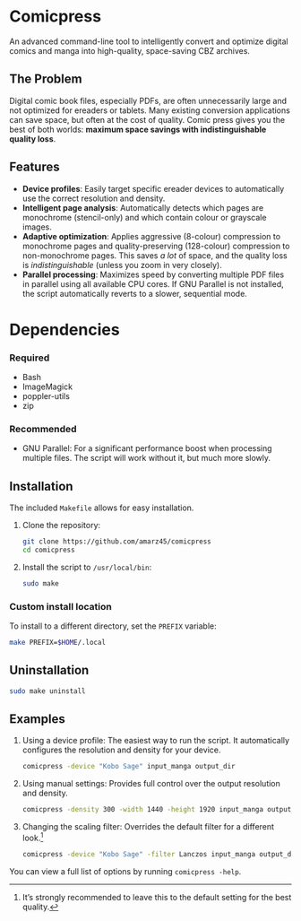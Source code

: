 # Comicpress

An advanced command-line tool to intelligently convert and optimize digital comics and manga into high-quality, space-saving CBZ archives.

## The Problem

Digital comic book files, especially PDFs, are often unnecessarily large and not optimized for ereaders or tablets. Many existing conversion applications can save space, but often at the cost of quality. Comic press gives you the best of both worlds: **maximum space savings with indistinguishable quality loss**.

## Features

- **Device profiles**: Easily target specific ereader devices to automatically use the correct resolution and density.
- **Intelligent page analysis**: Automatically detects which pages are monochrome (stencil-only) and which contain colour or grayscale images.
- **Adaptive optimization**: Applies aggressive (8-colour) compression to monochrome pages and quality-preserving (128-colour) compression to non-monochrome pages. This saves _a lot_ of space, and the quality loss is _indistinguishable_ (unless you zoom in very closely).
- **Parallel processing**: Maximizes speed by converting multiple PDF files in parallel using all available CPU cores. If GNU Parallel is not installed, the script automatically reverts to a slower, sequential mode.

# Dependencies

### Required

- Bash
- ImageMagick
- poppler-utils
- zip

### Recommended

- GNU Parallel: For a significant performance boost when processing multiple files. The script will work without it, but much more slowly.

## Installation

The included `Makefile` allows for easy installation.

1. Clone the repository:

   ```sh
   git clone https://github.com/amarz45/comicpress
   cd comicpress
   ```

2. Install the script to `/usr/local/bin`:

   ```sh
   sudo make
   ```

### Custom install location

To install to a different directory, set the `PREFIX` variable:

```sh
make PREFIX=$HOME/.local
```

## Uninstallation

```sh
sudo make uninstall
```

## Examples

1. Using a device profile: The easiest way to run the script. It automatically configures the resolution and density for your device.

   ```sh
   comicpress -device "Kobo Sage" input_manga output_dir
   ```

2. Using manual settings: Provides full control over the output resolution and density.

   ```sh
   comicpress -density 300 -width 1440 -height 1920 input_manga output_dir
   ```

3. Changing the scaling filter: Overrides the default filter for a different look.[^1]

   ```sh
   comicpress -device "Kobo Sage" -filter Lanczos input_manga output_dir
   ```

You can view a full list of options by running `comicpress -help`.

[^1]: It’s strongly recommended to leave this to the default setting for the best quality.
